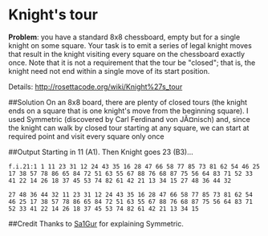 # Knight's tour
**Problem**: you have a standard 8x8 chessboard, empty but for a single knight on some square. Your task is to emit a series of legal knight moves that result in the knight visiting every square on the chessboard exactly once. Note that it is not a requirement that the tour be "closed"; that is, the knight need not end within a single move of its start position. 

Details: http://rosettacode.org/wiki/Knight%27s_tour

##Solution
On an 8x8 board, there are plenty of closed tours (the knight ends on a square that is one knight's move from the beginning square). I used Symmetric (discovered by Carl Ferdinand von JÃ¤nisch) and, since the knight can walk by closed tour starting at any square, we can start at required point and visit every square only once

##Output
Starting in 11 (A1). Then Knight goes 23 (B3)... 

`f.i.21:1 1
11 23 31 12 24 43 35 16 28 47 66 58 77 85 73 81 62 54 46 25 17 38 57 78 86 65 84 72 51 63 55 67 88 76 68 87 75 56 64 83 71 52 33 41 22 14 26 18 37 45 53 74 82 61 42 21 13 34 15 27 48 36 44 32`

`27 48 36 44 32 11 23 31 12 24 43 35 16 28 47 66 58 77 85 73 81 62 54 46 25 17 38 57 78 86 65 84 72 51 63 55 67 88 76 68 87 75 56 64 83 71 52 33 41 22 14 26 18 37 45 53 74 82 61 42 21 13 34 15`

##Credit
Thanks to [Sa1Gur](https://github.com/Sa1Gur) for explaining Symmetric.
